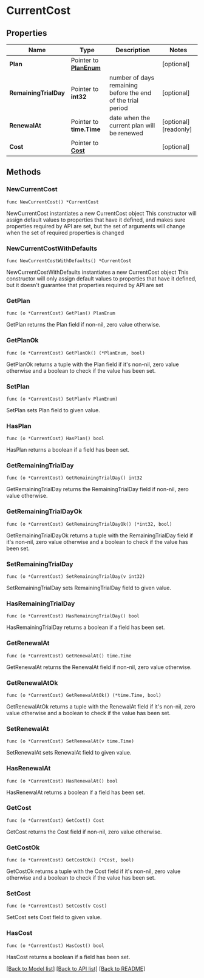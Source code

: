 # CurrentCost

## Properties

Name | Type | Description | Notes
------------ | ------------- | ------------- | -------------
**Plan** | Pointer to [**PlanEnum**](PlanEnum.md) |  | [optional] 
**RemainingTrialDay** | Pointer to **int32** | number of days remaining before the end of the trial period | [optional] 
**RenewalAt** | Pointer to **time.Time** | date when the current plan will be renewed | [optional] [readonly] 
**Cost** | Pointer to [**Cost**](Cost.md) |  | [optional] 

## Methods

### NewCurrentCost

`func NewCurrentCost() *CurrentCost`

NewCurrentCost instantiates a new CurrentCost object
This constructor will assign default values to properties that have it defined,
and makes sure properties required by API are set, but the set of arguments
will change when the set of required properties is changed

### NewCurrentCostWithDefaults

`func NewCurrentCostWithDefaults() *CurrentCost`

NewCurrentCostWithDefaults instantiates a new CurrentCost object
This constructor will only assign default values to properties that have it defined,
but it doesn't guarantee that properties required by API are set

### GetPlan

`func (o *CurrentCost) GetPlan() PlanEnum`

GetPlan returns the Plan field if non-nil, zero value otherwise.

### GetPlanOk

`func (o *CurrentCost) GetPlanOk() (*PlanEnum, bool)`

GetPlanOk returns a tuple with the Plan field if it's non-nil, zero value otherwise
and a boolean to check if the value has been set.

### SetPlan

`func (o *CurrentCost) SetPlan(v PlanEnum)`

SetPlan sets Plan field to given value.

### HasPlan

`func (o *CurrentCost) HasPlan() bool`

HasPlan returns a boolean if a field has been set.

### GetRemainingTrialDay

`func (o *CurrentCost) GetRemainingTrialDay() int32`

GetRemainingTrialDay returns the RemainingTrialDay field if non-nil, zero value otherwise.

### GetRemainingTrialDayOk

`func (o *CurrentCost) GetRemainingTrialDayOk() (*int32, bool)`

GetRemainingTrialDayOk returns a tuple with the RemainingTrialDay field if it's non-nil, zero value otherwise
and a boolean to check if the value has been set.

### SetRemainingTrialDay

`func (o *CurrentCost) SetRemainingTrialDay(v int32)`

SetRemainingTrialDay sets RemainingTrialDay field to given value.

### HasRemainingTrialDay

`func (o *CurrentCost) HasRemainingTrialDay() bool`

HasRemainingTrialDay returns a boolean if a field has been set.

### GetRenewalAt

`func (o *CurrentCost) GetRenewalAt() time.Time`

GetRenewalAt returns the RenewalAt field if non-nil, zero value otherwise.

### GetRenewalAtOk

`func (o *CurrentCost) GetRenewalAtOk() (*time.Time, bool)`

GetRenewalAtOk returns a tuple with the RenewalAt field if it's non-nil, zero value otherwise
and a boolean to check if the value has been set.

### SetRenewalAt

`func (o *CurrentCost) SetRenewalAt(v time.Time)`

SetRenewalAt sets RenewalAt field to given value.

### HasRenewalAt

`func (o *CurrentCost) HasRenewalAt() bool`

HasRenewalAt returns a boolean if a field has been set.

### GetCost

`func (o *CurrentCost) GetCost() Cost`

GetCost returns the Cost field if non-nil, zero value otherwise.

### GetCostOk

`func (o *CurrentCost) GetCostOk() (*Cost, bool)`

GetCostOk returns a tuple with the Cost field if it's non-nil, zero value otherwise
and a boolean to check if the value has been set.

### SetCost

`func (o *CurrentCost) SetCost(v Cost)`

SetCost sets Cost field to given value.

### HasCost

`func (o *CurrentCost) HasCost() bool`

HasCost returns a boolean if a field has been set.


[[Back to Model list]](../README.md#documentation-for-models) [[Back to API list]](../README.md#documentation-for-api-endpoints) [[Back to README]](../README.md)


